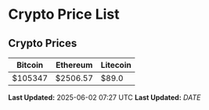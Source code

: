 # Crypto Price List

## Crypto Prices
| Bitcoin | Ethereum | Litecoin |
| ------- | -------- | -------- |
| $105347 | $2506.57 | $89.0 |
**Last Updated:** 2025-06-02 07:27 UTC
**Last Updated:** $DATE$
